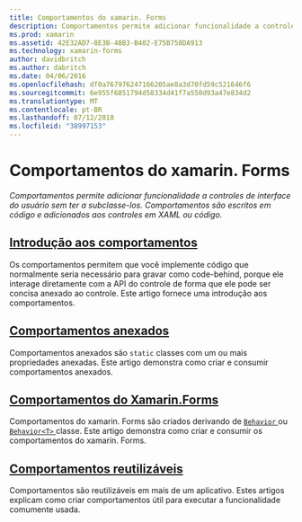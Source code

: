 ```yaml
---
title: Comportamentos do xamarin. Forms
description: Comportamentos permite adicionar funcionalidade a controles de interface do usuário sem ter a subclasse-los. Comportamentos são escritos em código e adicionados aos controles em XAML ou código.
ms.prod: xamarin
ms.assetid: 42E32AD7-8E3B-48B3-B402-E75B758DA913
ms.technology: xamarin-forms
author: davidbritch
ms.author: dabritch
ms.date: 04/06/2016
ms.openlocfilehash: df0a767976247166205ae8a3d70fd59c521646f6
ms.sourcegitcommit: 6e955f6851794d58334d41f7a550d93a47e834d2
ms.translationtype: MT
ms.contentlocale: pt-BR
ms.lasthandoff: 07/12/2018
ms.locfileid: "38997153"
---
```

# <a name="xamarinforms-behaviors"></a>Comportamentos do xamarin. Forms

_Comportamentos permite adicionar funcionalidade a controles de interface do usuário sem ter a subclasse-los. Comportamentos são escritos em código e adicionados aos controles em XAML ou código._

## <a name="introduction-to-behaviorsintroductionmd"></a>[Introdução aos comportamentos](introduction.md)

Os comportamentos permitem que você implemente código que normalmente seria necessário para gravar como code-behind, porque ele interage diretamente com a API do controle de forma que ele pode ser concisa anexado ao controle. Este artigo fornece uma introdução aos comportamentos.

## <a name="attached-behaviorsattachedmd"></a>[Comportamentos anexados](attached.md)

Comportamentos anexados são `static` classes com um ou mais propriedades anexadas. Este artigo demonstra como criar e consumir comportamentos anexados.

## <a name="xamarinforms-behaviorscreatingmd"></a>[Comportamentos do Xamarin.Forms](creating.md)

Comportamentos do xamarin. Forms são criados derivando de [ `Behavior` ](xref:Xamarin.Forms.Behavior) ou [ `Behavior<T>` ](xref:Xamarin.Forms.Behavior`1) classe. Este artigo demonstra como criar e consumir os comportamentos do xamarin. Forms.

## <a name="reusable-behaviorsreusableindexmd"></a>[Comportamentos reutilizáveis](reusable/index.md)

Comportamentos são reutilizáveis em mais de um aplicativo. Estes artigos explicam como criar comportamentos útil para executar a funcionalidade comumente usada.
